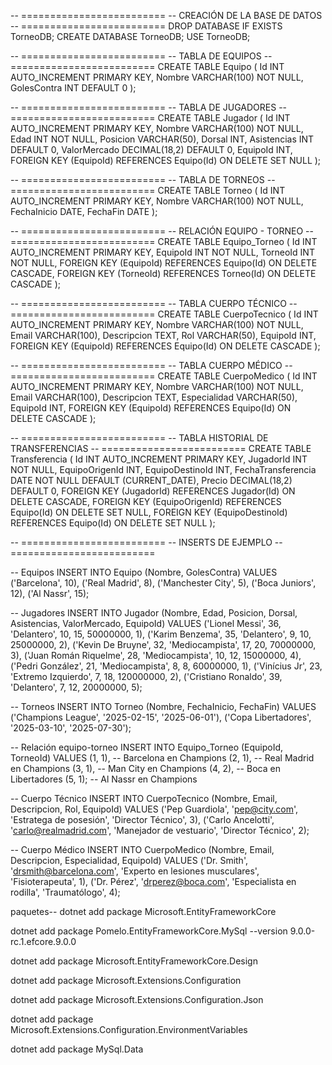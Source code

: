 -- =========================
-- CREACIÓN DE LA BASE DE DATOS
-- =========================
DROP DATABASE IF EXISTS TorneoDB;
CREATE DATABASE TorneoDB;
USE TorneoDB;

-- =========================
-- TABLA DE EQUIPOS
-- =========================
CREATE TABLE Equipo (
    Id INT AUTO_INCREMENT PRIMARY KEY,
    Nombre VARCHAR(100) NOT NULL,
    GolesContra INT DEFAULT 0
);

-- =========================
-- TABLA DE JUGADORES
-- =========================
CREATE TABLE Jugador (
    Id INT AUTO_INCREMENT PRIMARY KEY,
    Nombre VARCHAR(100) NOT NULL,
    Edad INT NOT NULL,
    Posicion VARCHAR(50),
    Dorsal INT,
    Asistencias INT DEFAULT 0,
    ValorMercado DECIMAL(18,2) DEFAULT 0,
    EquipoId INT,
    FOREIGN KEY (EquipoId) REFERENCES Equipo(Id) ON DELETE SET NULL
);

-- =========================
-- TABLA DE TORNEOS
-- =========================
CREATE TABLE Torneo (
    Id INT AUTO_INCREMENT PRIMARY KEY,
    Nombre VARCHAR(100) NOT NULL,
    FechaInicio DATE,
    FechaFin DATE
);

-- =========================
-- RELACIÓN EQUIPO - TORNEO
-- =========================
CREATE TABLE Equipo_Torneo (
    Id INT AUTO_INCREMENT PRIMARY KEY,
    EquipoId INT NOT NULL,
    TorneoId INT NOT NULL,
    FOREIGN KEY (EquipoId) REFERENCES Equipo(Id) ON DELETE CASCADE,
    FOREIGN KEY (TorneoId) REFERENCES Torneo(Id) ON DELETE CASCADE
);

-- =========================
-- TABLA CUERPO TÉCNICO
-- =========================
CREATE TABLE CuerpoTecnico (
    Id INT AUTO_INCREMENT PRIMARY KEY,
    Nombre VARCHAR(100) NOT NULL,
    Email VARCHAR(100),
    Descripcion TEXT,
    Rol VARCHAR(50),
    EquipoId INT,
    FOREIGN KEY (EquipoId) REFERENCES Equipo(Id) ON DELETE CASCADE
);

-- =========================
-- TABLA CUERPO MÉDICO
-- =========================
CREATE TABLE CuerpoMedico (
    Id INT AUTO_INCREMENT PRIMARY KEY,
    Nombre VARCHAR(100) NOT NULL,
    Email VARCHAR(100),
    Descripcion TEXT,
    Especialidad VARCHAR(50),
    EquipoId INT,
    FOREIGN KEY (EquipoId) REFERENCES Equipo(Id) ON DELETE CASCADE
);

-- =========================
-- TABLA HISTORIAL DE TRANSFERENCIAS
-- =========================
CREATE TABLE Transferencia (
    Id INT AUTO_INCREMENT PRIMARY KEY,
    JugadorId INT NOT NULL,
    EquipoOrigenId INT,
    EquipoDestinoId INT,
    FechaTransferencia DATE NOT NULL DEFAULT (CURRENT_DATE),
    Precio DECIMAL(18,2) DEFAULT 0,
    FOREIGN KEY (JugadorId) REFERENCES Jugador(Id) ON DELETE CASCADE,
    FOREIGN KEY (EquipoOrigenId) REFERENCES Equipo(Id) ON DELETE SET NULL,
    FOREIGN KEY (EquipoDestinoId) REFERENCES Equipo(Id) ON DELETE SET NULL
);

-- =========================
-- INSERTS DE EJEMPLO
-- =========================

--  Equipos
INSERT INTO Equipo (Nombre, GolesContra)
VALUES 
('Barcelona', 10),
('Real Madrid', 8),
('Manchester City', 5),
('Boca Juniors', 12),
('Al Nassr', 15);

--  Jugadores
INSERT INTO Jugador (Nombre, Edad, Posicion, Dorsal, Asistencias, ValorMercado, EquipoId)
VALUES
('Lionel Messi', 36, 'Delantero', 10, 15, 50000000, 1),
('Karim Benzema', 35, 'Delantero', 9, 10, 25000000, 2),
('Kevin De Bruyne', 32, 'Mediocampista', 17, 20, 70000000, 3),
('Juan Román Riquelme', 28, 'Mediocampista', 10, 12, 15000000, 4),
('Pedri González', 21, 'Mediocampista', 8, 8, 60000000, 1),
('Vinícius Jr', 23, 'Extremo Izquierdo', 7, 18, 120000000, 2),
('Cristiano Ronaldo', 39, 'Delantero', 7, 12, 20000000, 5);

--  Torneos
INSERT INTO Torneo (Nombre, FechaInicio, FechaFin)
VALUES
('Champions League', '2025-02-15', '2025-06-01'),
('Copa Libertadores', '2025-03-10', '2025-07-30');

--  Relación equipo-torneo
INSERT INTO Equipo_Torneo (EquipoId, TorneoId)
VALUES
(1, 1), -- Barcelona en Champions
(2, 1), -- Real Madrid en Champions
(3, 1), -- Man City en Champions
(4, 2), -- Boca en Libertadores
(5, 1); -- Al Nassr en Champions

--  Cuerpo Técnico
INSERT INTO CuerpoTecnico (Nombre, Email, Descripcion, Rol, EquipoId)
VALUES
('Pep Guardiola', 'pep@city.com', 'Estratega de posesión', 'Director Técnico', 3),
('Carlo Ancelotti', 'carlo@realmadrid.com', 'Manejador de vestuario', 'Director Técnico', 2);

--  Cuerpo Médico
INSERT INTO CuerpoMedico (Nombre, Email, Descripcion, Especialidad, EquipoId)
VALUES
('Dr. Smith', 'drsmith@barcelona.com', 'Experto en lesiones musculares', 'Fisioterapeuta', 1),
('Dr. Pérez', 'drperez@boca.com', 'Especialista en rodilla', 'Traumatólogo', 4);

paquetes--
dotnet add package Microsoft.EntityFrameworkCore

dotnet add package Pomelo.EntityFrameworkCore.MySql --version 9.0.0-rc.1.efcore.9.0.0

dotnet add package Microsoft.EntityFrameworkCore.Design

dotnet add package Microsoft.Extensions.Configuration

dotnet add package Microsoft.Extensions.Configuration.Json

dotnet add package Microsoft.Extensions.Configuration.EnvironmentVariables

dotnet add package MySql.Data



